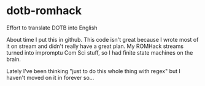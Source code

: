 # dotb-romhack
Effort to translate DOTB into English

About time I put this in github. This code isn't great because I wrote most of it on stream and didn't really have a great plan. My ROMHack streams turned into impromptu Com Sci stuff, so I had finite state machines on the brain.

Lately I've been thinking "just to do this whole thing with regex" but I haven't moved on it in forever so...